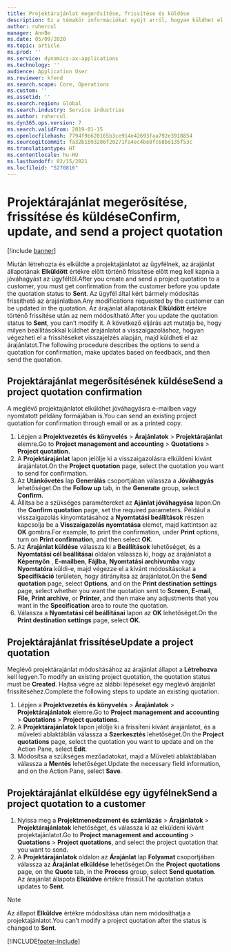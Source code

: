 ```yaml
---
title: Projektárajánlat megerősítése, frissítése és küldése
description: Ez a témakör információkat nyújt arról, hogyan küldhet el egy árajánlatot az ügyfélnek megerősítésre, módosíthatja azt a visszajelzések alapján, majd hogyan küldheti újra az árajánlatot.
author: ruhercul
manager: AnnBe
ms.date: 05/09/2020
ms.topic: article
ms.prod: ''
ms.service: dynamics-ax-applications
ms.technology: ''
audience: Application User
ms.reviewer: kfend
ms.search.scope: Core, Operations
ms.custom: ''
ms.assetid: ''
ms.search.region: Global
ms.search.industry: Service industries
ms.author: ruhercul
ms.dyn365.ops.version: 7
ms.search.validFrom: 2019-01-15
ms.openlocfilehash: 7794f9b620165b3ce914e42693faa792e3918854
ms.sourcegitcommit: fa32b1893286f20271fa4ec4be8fc68bd135f53c
ms.translationtype: HT
ms.contentlocale: hu-HU
ms.lasthandoff: 02/15/2021
ms.locfileid: "5270816"
---
```

# <a name="confirm-update-and-send-a-project-quotation"></a><span data-ttu-id="a730b-103">Projektárajánlat megerősítése, frissítése és küldése</span><span class="sxs-lookup"><span data-stu-id="a730b-103">Confirm, update, and send a project quotation</span></span>

[!include [banner](../includes/banner.md)]

<span data-ttu-id="a730b-104">Miután létrehozta és elküldte a projektajánlatot az ügyfélnek, az árajánlat állapotának **Elküldött** értékre előtt történő frissítése előtt meg kell kapnia a jóváhagyást az ügyféltől.</span><span class="sxs-lookup"><span data-stu-id="a730b-104">After you create and send a project quotation to a customer, you must get confirmation from the customer before you update the quotation status to **Sent**.</span></span> <span data-ttu-id="a730b-105">Az ügyfél által kért bármely módosítás frissíthető az árajánlatban.</span><span class="sxs-lookup"><span data-stu-id="a730b-105">Any modifications requested by the customer can be updated in the quotation.</span></span> <span data-ttu-id="a730b-106">Az árajánlat állapotának **Elküldött** értékre történő frissítése után az nem módosítható.</span><span class="sxs-lookup"><span data-stu-id="a730b-106">After you update the quotation status to **Sent**, you can’t modify it.</span></span> <span data-ttu-id="a730b-107">A következő eljárás azt mutatja be, hogy milyen beállításokkal küldhet árajánlatot a visszaigazoláshoz, hogyan végezheti el a frissítéseket visszajelzés alapján, majd küldheti el az árajánlatot.</span><span class="sxs-lookup"><span data-stu-id="a730b-107">The following procedure describes the options to send a quotation for confirmation, make updates based on feedback, and then send the quotation.</span></span>

## <a name="send-a-project-quotation-confirmation"></a><span data-ttu-id="a730b-108">Projektárajánlat megerősítésének küldése</span><span class="sxs-lookup"><span data-stu-id="a730b-108">Send a project quotation confirmation</span></span>  

<span data-ttu-id="a730b-109">A meglévő projektajánlatot elküldhet jóváhagyásra e-mailben vagy nyomtatott példány formájában is.</span><span class="sxs-lookup"><span data-stu-id="a730b-109">You can send an existing project quotation for confirmation through email or as a printed copy.</span></span> 

1. <span data-ttu-id="a730b-110">Lépjen a **Projektvezetés és könyvelés** > **Árajánlatok** > **Projektárajánlat** elemre.</span><span class="sxs-lookup"><span data-stu-id="a730b-110">Go to **Project management and accounting** > **Quotations** > **Project quotation.**</span></span> 
2. <span data-ttu-id="a730b-111">A **Projektárajánlat** lapon jelölje ki a visszaigazolásra elküldeni kívánt árajánlatot.</span><span class="sxs-lookup"><span data-stu-id="a730b-111">On the **Project quotation** page, select the quotation you want to send for confirmation.</span></span> 
3. <span data-ttu-id="a730b-112">Az **Utánkövetés** lap **Generálás** csoportjában válassza a **Jóváhagyás** lehetőséget.</span><span class="sxs-lookup"><span data-stu-id="a730b-112">On the **Follow up** tab, in the **Generate** group, select **Confirm**.</span></span> 
4. <span data-ttu-id="a730b-113">Állítsa be a szükséges paramétereket az **Ajánlat jóváhagyása** lapon.</span><span class="sxs-lookup"><span data-stu-id="a730b-113">On the **Confirm quotation** page, set the required parameters.</span></span> <span data-ttu-id="a730b-114">Például a visszaigazolás kinyomtatásához a **Nyomtatási beállítások** részen kapcsolja be a **Visszaigazolás nyomtatása** elemet, majd kattintson az **OK** gombra.</span><span class="sxs-lookup"><span data-stu-id="a730b-114">For example, to print the confirmation, under **Print** options, turn on **Print confirmation**, and then select **OK**.</span></span>
5. <span data-ttu-id="a730b-115">Az **Árajánlat küldése** válassza ki a **Beállítások** lehetőséget, és a **Nyomtatási cél beállításai** oldalon válassza ki, hogy az árajánlatot a **Képernyőn** , **E-mailben**, **Fájlba**, **Nyomtatási archívumba** vagy **Nyomtatóra** küldi-e, majd végezze el a kívánt módosításokat a **Specifikáció** területen, hogy átirányítsa az árajánlatot.</span><span class="sxs-lookup"><span data-stu-id="a730b-115">On the **Send quotation** page, select **Options**, and on the **Print destination settings** page, select whether you want the quotation sent to **Screen**, **E-mail**, **File**, **Print archive**, or **Printer**, and then make any adjustments that you want in the **Specification** area to route the quotation.</span></span>
6. <span data-ttu-id="a730b-116">Válassza a **Nyomtatási cél beállításai** lapon az **OK** lehetőséget.</span><span class="sxs-lookup"><span data-stu-id="a730b-116">On the **Print destination settings** page, select **OK**.</span></span>  

## <a name="update-a-project-quotation"></a><span data-ttu-id="a730b-117">Projektárajánlat frissítése</span><span class="sxs-lookup"><span data-stu-id="a730b-117">Update a project quotation</span></span>

<span data-ttu-id="a730b-118">Meglévő projektárajánlat módosításához az árajánlat állapot a **Létrehozva** kell legyen.</span><span class="sxs-lookup"><span data-stu-id="a730b-118">To modify an existing project quotation, the quotation status must be **Created**.</span></span> <span data-ttu-id="a730b-119">Hajtsa végre az alábbi lépéseket egy meglévő árajánlat frissítéséhez.</span><span class="sxs-lookup"><span data-stu-id="a730b-119">Complete the following steps to update an existing quotation.</span></span> 

1. <span data-ttu-id="a730b-120">Lépjen a **Projektvezetés és könyvelés** > **Árajánlatok** > **Projektárajánlatok** elemre.</span><span class="sxs-lookup"><span data-stu-id="a730b-120">Go to **Project management and accounting** > **Quotations** > **Project quotations**.</span></span>
2. <span data-ttu-id="a730b-121">A **Projektárajánlatok** lapon jelölje ki a frissíteni kívánt árajánlatot, és a műveleti ablaktáblán válassza a **Szerkesztés** lehetőséget.</span><span class="sxs-lookup"><span data-stu-id="a730b-121">On the **Project quotations** page, select the quotation you want to update and on the Action Pane, select **Edit**.</span></span>
3. <span data-ttu-id="a730b-122">Módosítsa a szükséges mezőadatokat, majd a Műveleti ablaktáblában válassza a **Mentés** lehetőséget.</span><span class="sxs-lookup"><span data-stu-id="a730b-122">Update the necessary field information, and on the Action Pane, select **Save**.</span></span>  

## <a name="send-a-project-quotation-to-a-customer"></a><span data-ttu-id="a730b-123">Projektárajánlat elküldése egy ügyfélnek</span><span class="sxs-lookup"><span data-stu-id="a730b-123">Send a project quotation to a customer</span></span> 

1. <span data-ttu-id="a730b-124">Nyissa meg a **Projektmenedzsment és számlázás** > **Árajánlatok** > **Projektárajánlatok** lehetőséget, és válassza ki az elküldeni kívánt projektajánlatot.</span><span class="sxs-lookup"><span data-stu-id="a730b-124">Go to **Project management and accounting** > **Quotations** > **Project quotations**, and select the project quotation that you want to send.</span></span>
2. <span data-ttu-id="a730b-125">A **Projektárajánlatok** oldalon az **Árajánlat** lap **Folyamat** csoportjában válassza az **Árajánlat elküldése** lehetőséget.</span><span class="sxs-lookup"><span data-stu-id="a730b-125">On the **Project quotations** page, on the **Quote** tab, in the **Process** group, select **Send quotation**.</span></span> <span data-ttu-id="a730b-126">Az árajánlat állapota **Elküldve** értékre frissül.</span><span class="sxs-lookup"><span data-stu-id="a730b-126">The quotation status updates to **Sent**.</span></span>

> [!NOTE]
> <span data-ttu-id="a730b-127">Az állapot **Elküldve** értékre módosítása után nem módosíthatja a projektajánlatot.</span><span class="sxs-lookup"><span data-stu-id="a730b-127">You can’t modify a project quotation after the status is changed to **Sent**.</span></span>


[!INCLUDE[footer-include](../includes/footer-banner.md)]
